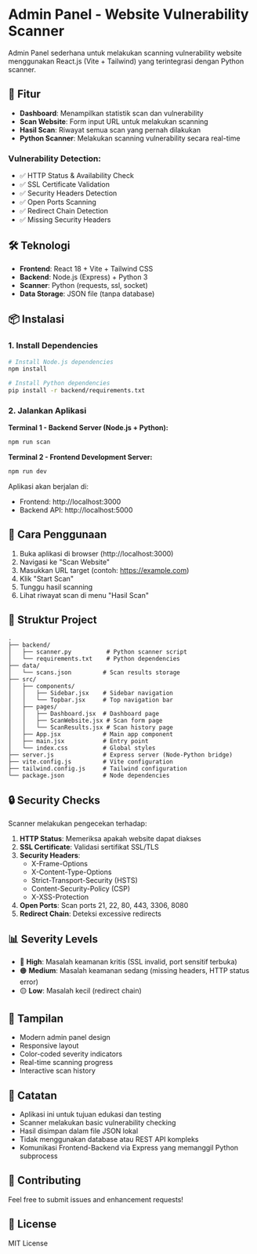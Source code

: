 # Admin Panel - Website Vulnerability Scanner

Admin Panel sederhana untuk melakukan scanning vulnerability website menggunakan React.js (Vite + Tailwind) yang terintegrasi dengan Python scanner.

## 🚀 Fitur

- **Dashboard**: Menampilkan statistik scan dan vulnerability
- **Scan Website**: Form input URL untuk melakukan scanning
- **Hasil Scan**: Riwayat semua scan yang pernah dilakukan
- **Python Scanner**: Melakukan scanning vulnerability secara real-time

### Vulnerability Detection:
- ✅ HTTP Status & Availability Check
- ✅ SSL Certificate Validation
- ✅ Security Headers Detection
- ✅ Open Ports Scanning
- ✅ Redirect Chain Detection
- ✅ Missing Security Headers

## 🛠️ Teknologi

- **Frontend**: React 18 + Vite + Tailwind CSS
- **Backend**: Node.js (Express) + Python 3
- **Scanner**: Python (requests, ssl, socket)
- **Data Storage**: JSON file (tanpa database)

## 📦 Instalasi

### 1. Install Dependencies

```bash
# Install Node.js dependencies
npm install

# Install Python dependencies
pip install -r backend/requirements.txt
```

### 2. Jalankan Aplikasi

**Terminal 1 - Backend Server (Node.js + Python):**
```bash
npm run scan
```

**Terminal 2 - Frontend Development Server:**
```bash
npm run dev
```

Aplikasi akan berjalan di:
- Frontend: http://localhost:3000
- Backend API: http://localhost:5000

## 📖 Cara Penggunaan

1. Buka aplikasi di browser (http://localhost:3000)
2. Navigasi ke "Scan Website"
3. Masukkan URL target (contoh: https://example.com)
4. Klik "Start Scan"
5. Tunggu hasil scanning
6. Lihat riwayat scan di menu "Hasil Scan"

## 📁 Struktur Project

```
.
├── backend/
│   ├── scanner.py          # Python scanner script
│   └── requirements.txt    # Python dependencies
├── data/
│   └── scans.json         # Scan results storage
├── src/
│   ├── components/
│   │   ├── Sidebar.jsx    # Sidebar navigation
│   │   └── Topbar.jsx     # Top navigation bar
│   ├── pages/
│   │   ├── Dashboard.jsx  # Dashboard page
│   │   ├── ScanWebsite.jsx # Scan form page
│   │   └── ScanResults.jsx # Scan history page
│   ├── App.jsx            # Main app component
│   ├── main.jsx           # Entry point
│   └── index.css          # Global styles
├── server.js              # Express server (Node-Python bridge)
├── vite.config.js         # Vite configuration
├── tailwind.config.js     # Tailwind configuration
└── package.json           # Node dependencies
```

## 🔒 Security Checks

Scanner melakukan pengecekan terhadap:

1. **HTTP Status**: Memeriksa apakah website dapat diakses
2. **SSL Certificate**: Validasi sertifikat SSL/TLS
3. **Security Headers**:
   - X-Frame-Options
   - X-Content-Type-Options
   - Strict-Transport-Security (HSTS)
   - Content-Security-Policy (CSP)
   - X-XSS-Protection
4. **Open Ports**: Scan ports 21, 22, 80, 443, 3306, 8080
5. **Redirect Chain**: Deteksi excessive redirects

## 📊 Severity Levels

- 🔴 **High**: Masalah keamanan kritis (SSL invalid, port sensitif terbuka)
- 🟠 **Medium**: Masalah keamanan sedang (missing headers, HTTP status error)
- 🟡 **Low**: Masalah kecil (redirect chain)

## 🎨 Tampilan

- Modern admin panel design
- Responsive layout
- Color-coded severity indicators
- Real-time scanning progress
- Interactive scan history

## 📝 Catatan

- Aplikasi ini untuk tujuan edukasi dan testing
- Scanner melakukan basic vulnerability checking
- Hasil disimpan dalam file JSON lokal
- Tidak menggunakan database atau REST API kompleks
- Komunikasi Frontend-Backend via Express yang memanggil Python subprocess

## 🤝 Contributing

Feel free to submit issues and enhancement requests!

## 📄 License

MIT License
